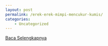 ```yaml
---
layout: post
permalink: /erek-erek-mimpi-mencukur-kumis/
categories:
    - Uncategorized
---
```


[Baca Selengkapnya](/02)